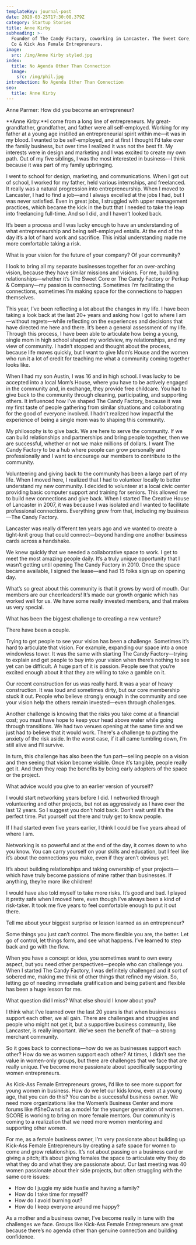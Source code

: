 ```yaml
---
templateKey: journal-post
date: 2020-03-25T17:30:08.379Z
category: Startup Stories
title: Anne Kirby
subheading: >-
  Founder of The Candy Factory, coworking in Lancaster. The Sweet Core, Perkup &
  Co & Kick Ass Female Entrepreneurs.
image:
  src: /img/Anne Kirby styled.jpg
index:
  title: No Agenda Other Than Connection
  image:
    src: /img/phil.jpg
introduction: No Agenda Other Than Connection
seo:
  title: Anne Kirby
---
```



Anne Parmer: How did you become an entrepreneur?

**Anne Kirby:**I come from a long line of entrepreneurs. My great-grandfather, grandfather, and father were all self-employed. Working for my father at a young age instilled an entrepreneurial spirit within me—it was in my blood. I wanted to be self-employed, and at first I thought I’d take over the family business, but over time I realized it was not the best fit. My interests were in design and marketing and I was excited to create my own path. Out of my five siblings, I was the most interested in business—I think because it was part of my family upbringing.

I went to school for design, marketing, and communications. When I got out of school, I worked for my father, held various internships, and freelanced. It really was a natural progression into entrepreneurship. When I moved to Lancaster, I had to find a job—and I always excelled at the jobs I had, but I was never satisfied. Even in great jobs, I struggled with upper management practices, which became the kick in the butt that I needed to take the leap into freelancing full-time. And so I did, and I haven’t looked back.

It’s been a process and I was lucky enough to have an understanding of what entrepreneurship and being self-employed entails. At the end of the day it’s a lot of hard work and sacrifice. This initial understanding made me more comfortable taking a risk.



What is your vision for the future of your company? Of your community?

I look to bring all my separate businesses together for an over-arching vision, because they have similar missions and visions. For me, building relationships—whether it’s The Sweet Core or The Candy Factory or Perkup & Company—my passion is connecting. Sometimes I’m facilitating the connections, sometimes I’m making space for the connections to happen themselves.

This year, I’ve been reflecting a lot about the changes in my life. I have been taking a look back at the last 20+ years and asking how I got to where I am—without regrets—while reflecting on the experiences and decisions that have directed me here and there. It’s been a general assessment of my life. Through this process, I have been able to articulate how being a young, single mom in high school shaped my worldview, my relationships, and my view of community. I hadn’t stopped and thought about the process, because life moves quickly, but I want to give Mom’s House and the women who run it a lot of credit for teaching me what a community coming together looks like.

When I had my son Austin, I was 16 and in high school. I was lucky to be accepted into a local Mom’s House, where you have to be actively engaged in the community and, in exchange, they provide free childcare. You had to give back to the community through cleaning, participating, and supporting others. It influenced how I’ve shaped The Candy Factory, because it was my first taste of people gathering from similar situations and collaborating for the good of everyone involved. I hadn’t realized how impactful the experience of being a single mom was to shaping this community.

My philosophy is to give back. We are here to serve the community. If we can build relationships and partnerships and bring people together, then we are successful, whether or not we make millions of dollars. I want The Candy Factory to be a hub where people can grow personally and professionally and I want to encourage our members to contribute to the community.

Volunteering and giving back to the community has been a large part of my life. When I moved here, I realized that I had to volunteer locally to better understand my new community. I decided to volunteer at a local civic center providing basic computer support and training for seniors. This allowed me to build new connections and give back. When I started The Creative House of Lancaster in 2007, it was because I was isolated and I wanted to facilitate professional connections. Everything grew from that, including my business—The Candy Factory.

Lancaster was really different ten years ago and we wanted to create a tight-knit group that could connect—beyond handing one another business cards across a handshake.

We knew quickly that we needed a collaborative space to work. I get to meet the most amazing people daily. It’s a truly unique opportunity that I wasn’t getting until opening The Candy Factory in 2010. Once the space became available, I signed the lease—and had 15 folks sign up on opening day.

What’s so great about this community is that it grows by word of mouth. Our members are our cheerleaders! It’s made our growth organic which has worked well for us. We have some really invested members, and that makes us very special.



What has been the biggest challenge to creating a new venture?

There have been a couple.

Trying to get people to see your vision has been a challenge. Sometimes it’s hard to articulate that vision. For example, expanding our space into a once windowless tower. It was the same with starting The Candy Factory—trying to explain and get people to buy into your vision when there’s nothing to see yet can be difficult. A huge part of it is passion. People see that you’re excited enough about it that they are willing to take a gamble on it.

Our recent construction for us was really hard. It was a year of heavy construction. It was loud and sometimes dirty, but our core membership stuck it out. People who believe strongly enough in the community and see your vision help the others remain invested—even through challenges.

Another challenge is knowing that the risks you take come at a financial cost; you must have hope to keep your head above water while going through transitions. We had two venues opening at the same time and we just had to believe that it would work. There's a challenge to putting the anxiety of the risk aside. In the worst case, if it all came tumbling down, I’m still alive and I’ll survive.

In turn, this challenge has also been the fun part—selling people on a vision and then seeing that vision become visible. Once it’s tangible, people really get it. And then they reap the benefits by being early adopters of the space or the project.



What advice would you give to an earlier version of yourself?

I would start networking years before I did. I networked through volunteering and other projects, but not as aggressively as I have over the last 12 years. So I suggest you don’t hold back. Don’t wait until it’s the perfect time. Put yourself out there and truly get to know people.

If I had started even five years earlier, I think I could be five years ahead of where I am.

Networking is so powerful and at the end of the day, it comes down to who you know. You can carry yourself on your skills and education, but I feel like it’s about the connections you make, even if they aren’t obvious yet.

It’s about building relationships and taking ownership of your projects—which have truly become passions of mine rather than businesses. If anything, they’re more like children!

I would have also told myself to take more risks. It’s good and bad. I played it pretty safe when I moved here, even though I’ve always been a kind of risk-taker. It took me five years to feel comfortable enough to put it out there.



Tell me about your biggest surprise or lesson learned as an entrepreneur?

Some things you just can’t control. The more flexible you are, the better. Let go of control, let things form, and see what happens. I’ve learned to step back and go with the flow.

When you have a concept or idea, you sometimes want to own every aspect, but you need other perspectives—people who can challenge you. When I started The Candy Factory, I was definitely challenged and it sort of sobered me, making me think of other things that refined my vision. So, letting go of needing immediate gratification and being patient and flexible has been a huge lesson for me.



What question did I miss? What else should I know about you?

I think what I’ve learned over the last 20 years is that when businesses support each other, we all gain. There are challenges and struggles and people who might not get it, but a supportive business community, like Lancaster, is really important. We’ve seen the benefit of that—a strong merchant community.

So it goes back to connections—how do we as businesses support each other? How do we as women support each other? At times, I didn’t see the value in women-only groups, but there are challenges that we face that are really unique. I’ve become more passionate about specifically supporting women entrepreneurs.

As Kick-Ass Female Entrepreneurs grows, I’d like to see more support for young women in business. How do we let our kids know, even at a young age, that you can do this? You can be a successful business owner. We need more organizations like the Women’s Business Center and more forums like #SheOwnsIt as a model for the younger generation of women. SCORE is working to bring on more female mentors. Our community is coming to a realization that we need more women mentoring and supporting other women.

For me, as a female business owner, I’m very passionate about building up Kick-Ass Female Entrepreneurs by creating a safe space for women to come and grow relationships. It’s not about passing on a business card or giving a pitch; it’s about giving females the space to articulate why they do what they do and what they are passionate about. Our last meeting was 40 women passionate about their side projects, but often struggling with the same core issues:

* How do I juggle my side hustle and having a family?
* How do I take time for myself?
* How do I avoid burning out?
* How do I keep everyone around me happy?

As a mother and a business owner, I’ve become really in tune with the challenges we face. Groups like Kick-Ass Female Entrepreneurs are great because there’s no agenda other than genuine connection and building confidence.
